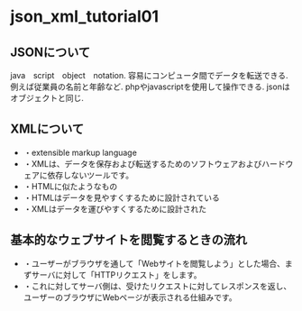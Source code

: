 # json_xml_tutorial01

## JSONについて
java　script　object　notation. 
容易にコンピュータ間でデータを転送できる. 
例えば従業員の名前と年齢など. 
phpやjavascriptを使用して操作できる. 
jsonはオブジェクトと同じ. 


## XMLについて
* ・extensible markup language
* ・XMLは、データを保存および転送するためのソフトウェアおよびハードウェアに依存しないツールです。
* ・HTMLに似たようなもの
* ・HTMLはデータを見やすくするために設計されている
* ・XMLはデータを運びやすくするために設計された

## 基本的なウェブサイトを閲覧するときの流れ
* ・ユーザーがブラウザを通して「Webサイトを閲覧しよう」とした場合、まずサーバに対して「HTTPリクエスト」をします。
* ・これに対してサーバ側は、受けたリクエストに対してレスポンスを返し、ユーザーのブラウザにWebページが表示される仕組みです。
